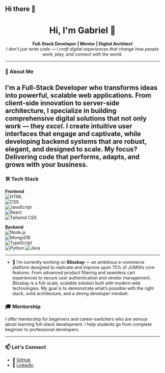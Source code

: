 ## Hi there 👋

<!--
**LUMMYGEE/LUMMYGEE** is a ✨ _special_ ✨ repository because its `README.md` (this file) appears on your GitHub profile.

Here are some ideas to get you started:

- 🔭 I’m currently working on ...
- 🌱 I’m currently learning ...
- 👯 I’m looking to collaborate on ...
- 🤔 I’m looking for help with ...
- 💬 Ask me about ...
- 📫 How to reach me: ...
- 😄 Pronouns: ...
- ⚡ Fun fact: ...
-->

<h1 align="center">Hi, I'm Gabriel 👋</h1>

<p align="center">
  <b>Full-Stack Developer | Mentor | Digital Architect</b><br>
  <i>I don’t just write code — I craft digital experiences that change how people work, play, and connect with the world.</i>
</p>

---

### 🚀 About Me

I'm a Full-Stack Developer who transforms ideas into powerful, scalable web applications. From client-side innovation to server-side architecture, I specialize in building comprehensive digital solutions that not only work — they *excel*.
I create intuitive user interfaces that engage and captivate, while developing backend systems that are robust, elegant, and designed to scale. My focus? Delivering code that performs, adapts, and grows with your business.
---

### 🛠️ Tech Stack

**Frontend**  
![HTML](https://img.shields.io/badge/-HTML5-E34F26?style=flat&logo=html5&logoColor=fff)  
![CSS](https://img.shields.io/badge/-CSS3-1572B6?style=flat&logo=css3&logoColor=white)  
![JavaScript](https://img.shields.io/badge/-JavaScript-F7DF1E?style=flat&logo=javascript&logoColor=black)  
![React](https://img.shields.io/badge/-React-61DAFB?style=flat&logo=react&logoColor=black)  
![Tailwind CSS](https://img.shields.io/badge/-Tailwind-06B6D4?style=flat&logo=tailwindcss&logoColor=white)

**Backend**  
![Node.js](https://img.shields.io/badge/-Node.js-339933?style=flat&logo=node.js&logoColor=white)  
![MongoDB](https://img.shields.io/badge/-MongoDB-47A248?style=flat&logo=mongodb&logoColor=white)  
![TypeScript](https://img.shields.io/badge/-TypeScript-3178C6?style=flat&logo=typescript&logoColor=white)  
![Python](https://img.shields.io/badge/-Python-3776AB?style=flat&logo=python&logoColor=white)
![Java](https://img.shields.io/badge/-Java-007396?style=flat&logo=java&logoColor=white)


---

- 🔭 I’m currently working on **Blissbay** — an ambitious e-commerce platform designed to replicate and improve upon 75% of JUMIA’s core features. From advanced product filtering and seamless cart experiences to secure user authentication and vendor management, Blissbay is a full-scale, scalable solution built with modern web technologies. My goal is to demonstrate what’s possible with the right stack, solid architecture, and a strong developer mindset.


### 🎓 Mentorship
I offer mentorship for beginners and career-switchers who are serious about learning full-stack development. I help students go from complete beginner to professional developers.

---

### 📫 Let's Connect

- 🔗 [GitHub](https://github.com/LUMMYGEE)  
- 💼 [LinkedIn](https://www.linkedin.com/in/gabriel-adewale-a54b1229a/)  

